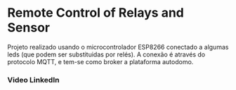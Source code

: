 # Remote Control of Relays and Sensor

Projeto realizado usando o microcontrolador ESP8266 conectado a algumas leds (que podem ser substituidas por relés). A conexão é através do protocolo MQTT, e tem-se como broker a plataforma autodomo.

### Video LinkedIn
